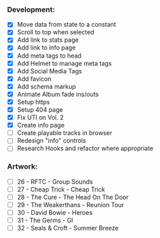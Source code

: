 ### Development:

- [x] Move data from state to a constant
- [x] Scroll to top when selected
- [x] Add link to stats page
- [x] Add link to info page
- [x] Add meta tags to head
- [x] Add Helmet to manage meta tags
- [x] Add Social Media Tags
- [x] Add favicon
- [x] Add schema markup
- [x] Animate Album fade ins/outs
- [x] Setup https
- [x] Setup 404 page
- [x] Fix UTI on Vol. 2
- [x] Create info page
- [ ] Create playable tracks in browser
- [ ] Redesign "info" controls
- [ ] Research Hooks and refactor where appropriate

### Artwork:

- [ ] 26 - RFTC - Group Sounds
- [ ] 27 - Cheap Trick - Cheap Trick
- [ ] 28 - The Cure - The Head On The Door
- [ ] 29 - The Weakerthans - Reunion Tour
- [ ] 30 - David Bowie - Heroes
- [ ] 31 - The Germs - GI
- [ ] 32 - Seals & Croft - Summer Breeze
